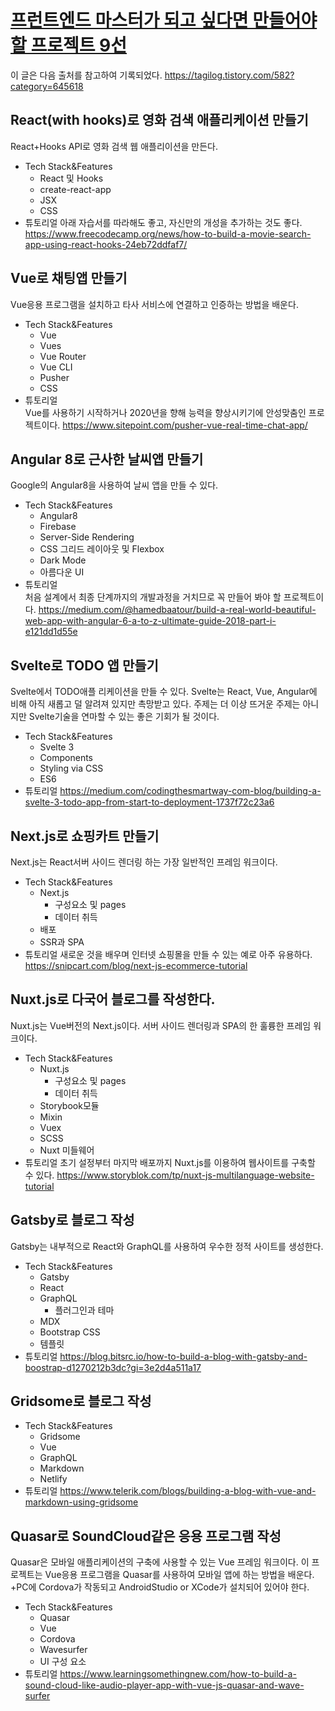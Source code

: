 # [프런트엔드 마스터가 되고 싶다면 만들어야 할 프로젝트 9선](https://tagilog.tistory.com/582?category=645618)
이 글은 다음 출처를 참고하여 기록되었다.
https://tagilog.tistory.com/582?category=645618

## React(with hooks)로 영화 검색 애플리케이션 만들기
React+Hooks API로 영화 검색 웹 애플리이션을 만든다. 
* Tech Stack&Features
  *  React 및 Hooks
  *  create-react-app
  *  JSX
  *  CSS
* 튜토리얼 
아래 자습서를 따라해도 좋고, 자신만의 개성을 추가하는 것도 좋다.
https://www.freecodecamp.org/news/how-to-build-a-movie-search-app-using-react-hooks-24eb72ddfaf7/ 

## Vue로 채팅앱 만들기
Vue응용 프로그램을 설치하고 타사 서비스에 연결하고 인증하는 방법을 배운다.
* Tech Stack&Features
  *  Vue
  *  Vues
  *  Vue Router
  *  Vue CLI
  *  Pusher
  *  CSS
* 튜토리얼  
Vue를 사용하기 시작하거나 2020년을 향해 능력을 향상시키기에 안성맞춤인 프로젝트이다.
https://www.sitepoint.com/pusher-vue-real-time-chat-app/

## Angular 8로 근사한 날씨앱 만들기
Google의 Angular8을 사용하여 날씨 앱을 만들 수 있다.
* Tech Stack&Features
  *  Angular8
  *  Firebase
  *  Server-Side Rendering
  *  CSS 그리드 레이아웃 및 Flexbox
  *  Dark Mode
  *  아름다운 UI
* 튜토리얼  
처음 설계에서 최종 단계까지의 개발과정을 거치므로 꼭 만들어 봐야 할 프로젝트이다.
https://medium.com/@hamedbaatour/build-a-real-world-beautiful-web-app-with-angular-6-a-to-z-ultimate-guide-2018-part-i-e121dd1d55e

## Svelte로 TODO 앱 만들기
Svelte에서 TODO애플 리케이션을 만들 수 있다. Svelte는 React, Vue, Angular에 비해 아직 새롭고 덜 알려져 있지만 촉망받고 있다.
주제는 더 이상 뜨거운 주제는 아니지만 Svelte기술을 연마할 수 있는 좋은 기회가 될 것이다.
* Tech Stack&Features
  *  Svelte 3
  *  Components
  *  Styling via CSS
  *  ES6
*  튜토리얼
https://medium.com/codingthesmartway-com-blog/building-a-svelte-3-todo-app-from-start-to-deployment-1737f72c23a6

## Next.js로 쇼핑카트 만들기
Next.js는 React서버 사이드 렌더링 하는 가장 일반적인 프레임 워크이다.
* Tech Stack&Features
  *  Next.js
     - 구성요소 및 pages
     - 데이터 취득
  *  배포
  *  SSR과 SPA
* 튜토리얼
새로운 것을 배우며 인터넷 쇼핑몰을 만들 수 있는 예로 아주 유용하다.
https://snipcart.com/blog/next-js-ecommerce-tutorial

## Nuxt.js로 다국어 블로그를 작성한다.
Nuxt.js는 Vue버전의 Next.js이다. 서버 사이드 렌더링과 SPA의 한 훌륭한 프레임 워크이다.
* Tech Stack&Features
  *  Nuxt.js
     - 구성요소 및 pages
     - 데이터 취득
  *  Storybook모듈
  *  Mixin
  *  Vuex
  *  SCSS
  *  Nuxt 미들웨어
* 튜토리얼
초기 설정부터 마지막 배포까지 Nuxt.js를 이용하여 웹사이트를 구축할 수 있다.
https://www.storyblok.com/tp/nuxt-js-multilanguage-website-tutorial

## Gatsby로 블로그 작성
Gatsby는 내부적으로 React와 GraphQL를 사용하여 우수한 정적 사이트를 생성한다.
* Tech Stack&Features
  *  Gatsby
  *  React
  *  GraphQL
     - 플러그인과 테마
  *  MDX
  *  Bootstrap CSS
  *  템플릿
* 튜토리얼
https://blog.bitsrc.io/how-to-build-a-blog-with-gatsby-and-boostrap-d1270212b3dc?gi=3e2d4a511a17

## Gridsome로 블로그 작성
* Tech Stack&Features
  *  Gridsome
  *  Vue
  *  GraphQL
  *  Markdown
  *  Netlify
* 튜토리얼
https://www.telerik.com/blogs/building-a-blog-with-vue-and-markdown-using-gridsome

## Quasar로 SoundCloud같은 응용 프로그램 작성
Quasar은 모바일 애플리케이션의 구축에 사용할 수 있는 Vue 프레임 워크이다.
이 프로젝트는 Vue응용 프로그램을 Quasar를 사용하여 모바일 앱에 하는 방법을 배운다.
+PC에 Cordova가 작동되고 AndroidStudio or XCode가 설치되어 있어야 한다.
* Tech Stack&Features
  *  Quasar
  *  Vue
  *  Cordova
  *  Wavesurfer
  *  UI 구성 요소
* 튜토리얼
https://www.learningsomethingnew.com/how-to-build-a-sound-cloud-like-audio-player-app-with-vue-js-quasar-and-wave-surfer
